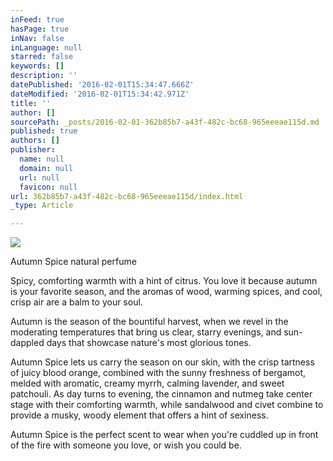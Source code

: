 ```yaml
---
inFeed: true
hasPage: true
inNav: false
inLanguage: null
starred: false
keywords: []
description: ''
datePublished: '2016-02-01T15:34:47.666Z'
dateModified: '2016-02-01T15:34:42.971Z'
title: ''
author: []
sourcePath: _posts/2016-02-01-362b85b7-a43f-482c-bc68-965eeeae115d.md
published: true
authors: []
publisher:
  name: null
  domain: null
  url: null
  favicon: null
url: 362b85b7-a43f-482c-bc68-965eeeae115d/index.html
_type: Article

---
```

![](https://the-grid-user-content.s3-us-west-2.amazonaws.com/78ab2c97-5594-4306-99d0-1f75f17fb333.jpg)

Autumn Spice natural perfume

Spicy, comforting warmth with a hint of citrus. You love it because 
autumn is your favorite season, and the aromas of wood, warming spices, 
and cool, crisp air are a balm to your soul. 
  
Autumn is the season of the bountiful harvest, when we revel in the 
moderating temperatures that bring us clear, starry evenings, and 
sun-dappled days that showcase nature's most glorious tones. 
  
Autumn Spice lets us carry the season on our skin, with the crisp 
tartness of juicy blood orange, combined with the sunny freshness of 
bergamot, melded with aromatic, creamy myrrh, calming lavender, and 
sweet patchouli. As day turns to evening, the cinnamon and nutmeg take 
center stage with their comforting warmth, while sandalwood and civet 
combine to provide a musky, woody element that offers a hint of 
sexiness. 
  
Autumn Spice is the perfect scent to wear when you're cuddled up in 
front of the fire with someone you love, or wish you could be.